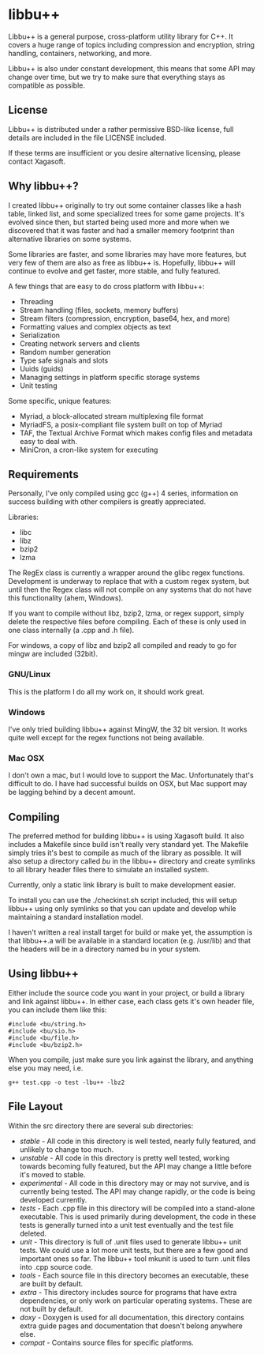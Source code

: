 # libbu++

Libbu++ is a general purpose, cross-platform utility library for C++.  It
covers a huge range of topics including compression and encryption, string
handling, containers, networking, and more.

Libbu++ is also under constant development, this means that some API may change
over time, but we try to make sure that everything stays as compatible as
possible.

## License

Libbu++ is distributed under a rather permissive BSD-like license, full details
are included in the file LICENSE included.

If these terms are insufficient or you desire alternative licensing, please
contact Xagasoft.

## Why libbu++?

I created libbu++ originally to try out some container classes like a hash
table, linked list, and some specialized trees for some game projects.  It's
evolved since then, but started being used more and more when we discovered that
it was faster and had a smaller memory footprint than alternative libraries on
some systems.

Some libraries are faster, and some libraries may have more features, but very
few of them are also as free as libbu++ is.  Hopefully, libbu++ will continue
to evolve and get faster, more stable, and fully featured.

A few things that are easy to do cross platform with libbu++:

 * Threading
 * Stream handling (files, sockets, memory buffers)
 * Stream filters (compression, encryption, base64, hex, and more)
 * Formatting values and complex objects as text
 * Serialization
 * Creating network servers and clients
 * Random number generation
 * Type safe signals and slots
 * Uuids (guids)
 * Managing settings in platform specific storage systems
 * Unit testing

Some specific, unique features:

 * Myriad, a block-allocated stream multiplexing file format
 * MyriadFS, a posix-compliant file system built on top of Myriad
 * TAF, the Textual Archive Format which makes config files and metadata easy
   to deal with.
 * MiniCron, a cron-like system for executing

## Requirements

Personally, I've only compiled using gcc (g++) 4 series, information on
success building with other compilers is greatly appreciated.

Libraries:

 * libc
 * libz
 * bzip2
 * lzma

The RegEx class is currently a wrapper around the glibc regex functions.
Development is underway to replace that with a custom regex system, but until
then the Regex class will not compile on any systems that do not have this
functionality (ahem, Windows).

If you want to compile without libz, bzip2, lzma, or regex support, simply
delete the respective files before compiling.  Each of these is only used in
one class internally (a .cpp and .h file).

For windows, a copy of libz and bzip2 all compiled and ready to go for mingw
are included (32bit).

### GNU/Linux

This is the platform I do all my work on, it should work great.

### Windows

I've only tried building libbu++ against MingW, the 32 bit version.  It works
quite well except for the regex functions not being available.

### Mac OSX

I don't own a mac, but I would love to support the Mac.  Unfortunately that's
difficult to do.  I have had successful builds on OSX, but Mac support may be
lagging behind by a decent amount.

## Compiling

The preferred method for building libbu++ is using Xagasoft build.  It also
includes a Makefile since build isn't really very standard yet.  The Makefile
simply tries it's best to compile as much of the library as possible.  It will
also setup a directory called *bu* in the libbu++ directory and create symlinks
to all library header files there to simulate an installed system.

Currently, only a static link library is built to make development easier.

To install you can use the ./checkinst.sh script included, this will setup
libbu++ using only symlinks so that you can update and develop while maintaining
a standard installation model.

I haven't written a real install target for build or make yet, the assumption
is that libbu++.a will be available in a standard location (e.g. /usr/lib) and
that the headers will be in a directory named bu in your system.

## Using libbu++

Either include the source code you want in your project, or build a library and
link against libbu++.  In either case, each class gets it's own header file,
you can include them like this:

    #include <bu/string.h>
    #include <bu/sio.h>
    #include <bu/file.h>
    #include <bu/bzip2.h>

When you compile, just make sure you link against the library, and anything
else you may need, i.e.

    g++ test.cpp -o test -lbu++ -lbz2

## File Layout

Within the src directory there are several sub directories:

 * *stable* - All code in this directory is well tested, nearly fully featured,
   and unlikely to change too much.
 * *unstable* - All code in this directory is pretty well tested, working
   towards becoming fully featured, but the API may change a little before it's
   moved to stable.
 * *experimental* - All code in this directory may or may not survive, and is
   currently being tested.  The API may change rapidly, or the code is being
   developed currently.
 * *tests* - Each .cpp file in this directory will be compiled into a
   stand-alone executable.  This is used primarily during development, the code
   in these tests is generally turned into a unit test eventually and the test
   file deleted.
 * *unit* - This directory is full of .unit files used to generate libbu++ unit
   tests.  We could use a lot more unit tests, but there are a few good and
   important ones so far. The libbu++ tool mkunit is used to turn .unit files
   into .cpp source code.
 * *tools* - Each source file in this directory becomes an executable, these
   are built by default.
 * *extra* - This directory includes source for programs that have extra
   dependencies, or only work on particular operating systems.  These are not
   built by default.
 * *doxy* - Doxygen is used for all documentation, this directory contains extra
   guide pages and documentation that doesn't belong anywhere else.
 * *compat* - Contains source files for specific platforms.


